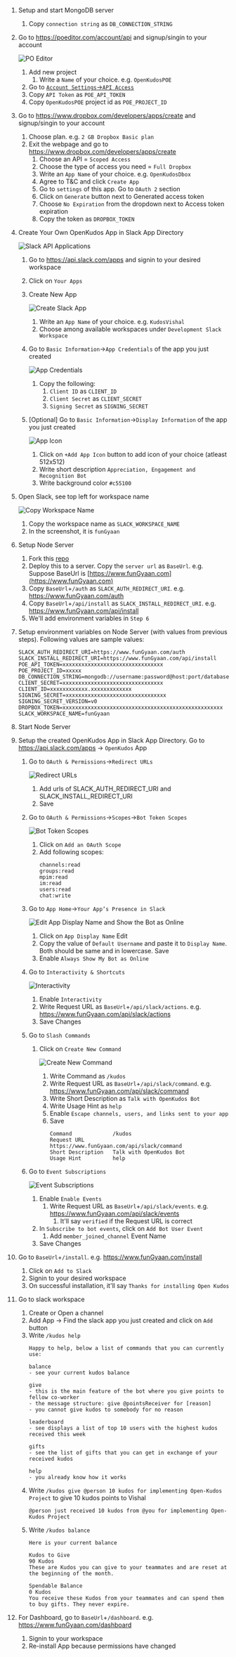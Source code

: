 1. Setup and start MongoDB server
    1. Copy `connection string` as `DB_CONNECTION_STRING`
2. Go to https://poeditor.com/account/api and signup/singin to your account

    ![PO Editor](installation/poeditor.png "PO Editor")

    1. Add new project
        1. Write a `Name` of your choice. e.g. `OpenKudosPOE`
    2. Go to [`Account Settings`->`API Access`](https://poeditor.com/account/api)
    3. Copy `API Token` as `POE_API_TOKEN`
    4. Copy `OpenKudosPOE` project id as `POE_PROJECT_ID`
3. Go to https://www.dropbox.com/developers/apps/create and signup/singin to your account
    1. Choose plan. e.g. `2 GB Dropbox Basic plan`
    2. Exit the webpage and go to https://www.dropbox.com/developers/apps/create
        1. Choose an API = `Scoped Access`
        2. Choose the type of access you need = `Full Dropbox`
        3. Write an `App Name` of your choice. e.g. `OpenKudosDbox`
        4. Agree to T&C and click `Create App`
        5. Go to `settings` of this app. Go to `OAuth 2` section
        6. Click on `Generate` button next to Generated access token
        7. Choose `No Expiration` from the dropdown next to Access token expiration
        8. Copy the token as `DROPBOX_TOKEN`
4. Create Your Own OpenKudos App in Slack App Directory

    ![Slack API Applications](installation/slackapiapplications.png "Slack API Applications")

    1. Go to https://api.slack.com/apps and signin to your desired workspace
    2. Click on `Your Apps`
    3. Create New App

        ![Create Slack App](installation/createslackapp.png "Create Slack App")

        1. Write an `App Name` of your choice. e.g. `KudosVishal`
        2. Choose among available workspaces under `Development Slack Workspace`
    4. Go to `Basic Information`->`App Credentials` of the app you just created

        ![App Credentials](installation/appcredentials.png "App Credentials")

        1. Copy the following:
            1. `Client ID` as `CLIENT_ID`
            2. `Client Secret` as `CLIENT_SECRET`
            3. `Signing Secret` as `SIGNING_SECRET`
    5. [Optional] Go to `Basic Information`->`Display Information` of the app you just created

        ![App Icon](installation/appicon.png "App Icon")

        1. Click on `+Add App Icon` button to add icon of your choice (atleast 512x512)
        2. Write short description `Appreciation, Engagement and Recognition Bot`
        3. Write background color `#c55100`
5. Open Slack, see top left for workspace name

    ![Copy Workspace Name](installation/workspacename.png "Copy Workspace Name")

    1. Copy the workspace name as `SLACK_WORKSPACE_NAME`
    2. In the screenshot, it is `funGyaan`
6. Setup Node Server
    1. Fork this [repo](https://github.com/the-vishal-kumar/open-kudos)
    2. Deploy this to a server. Copy the `server url` as `BaseUrl`. e.g. Suppose BaseUrl is [https://www.funGyaan.com](https://www.funGyaan.com)
    3. Copy `BaseUrl`+`/auth` as `SLACK_AUTH_REDIRECT_URI`. e.g. https://www.funGyaan.com/auth
    4. Copy `BaseUrl`+`/api/install` as `SLACK_INSTALL_REDIRECT_URI`. e.g. https://www.funGyaan.com/api/install
    5. We'll add environment variables in `Step 6`
7. Setup environment variables on Node Server (with values from previous steps). Following values are sample values:
    ```
    SLACK_AUTH_REDIRECT_URI=https://www.funGyaan.com/auth
    SLACK_INSTALL_REDIRECT_URI=https://www.funGyaan.com/api/install
    POE_API_TOKEN=xxxxxxxxxxxxxxxxxxxxxxxxxxxxxxxx
    POE_PROJECT_ID=xxxxx
    DB_CONNECTION_STRING=mongodb://username:password@host:port/database
    CLIENT_SECRET=xxxxxxxxxxxxxxxxxxxxxxxxxxxxxxxx
    CLIENT_ID=xxxxxxxxxxxx.xxxxxxxxxxxxx
    SIGNING_SECRET=xxxxxxxxxxxxxxxxxxxxxxxxxxxxxxxx
    SIGNING_SECRET_VERSION=v0
    DROPBOX_TOKEN=xxxxxxxxxxxxxxxxxxxxxxxxxxxxxxxxxxxxxxxxxxxxxxxxxxx
    SLACK_WORKSPACE_NAME=funGyaan
    ```
8. Start Node Server
9. Setup the created OpenKudos App in Slack App Directory. Go to https://api.slack.com/apps -> `OpenKudos` App
    1. Go to `OAuth & Permissions`->`Redirect URLs`

        ![Redirect URLs](installation/addredirecturls.png "Redirect URLs")

        1. Add urls of SLACK_AUTH_REDIRECT_URI and SLACK_INSTALL_REDIRECT_URI
        2. Save
    2. Go to `OAuth & Permissions`->`Scopes`->`Bot Token Scopes`

        ![Bot Token Scopes](installation/bottokenscopes.png "Bot Token Scopes")

        1. Click on `Add an OAuth Scope`
        2. Add following scopes:
            ```
            channels:read
            groups:read
            mpim:read
            im:read
            users:read
            chat:write
            ```
    4. Go to `App Home`->`Your App’s Presence in Slack`

        ![Edit App Display Name and Show the Bot as Online](installation/editbotdisplaynameandmarkonline.png "Edit App Display Name and Show the Bot as Online")

        1. Click on `App Display Name` Edit
        2. Copy the value of `Default Username` and paste it to `Display Name`. Both should be same and in lowercase. Save
        3. Enable `Always Show My Bot as Online`
    5. Go to `Interactivity & Shortcuts`

        ![Interactivity](installation/interactivityrequesturl.png "Interactivity")

        1. Enable `Interactivity`
        2. Write Request URL as `BaseUrl`+`/api/slack/actions`. e.g. https://www.funGyaan.com/api/slack/actions
        3. Save Changes
    6. Go to `Slash Commands`
        1. Click on `Create New Command`

            ![Create New Command](installation/createslashcommand.png "Create New Command")

            1. Write Command as `/kudos`
            2. Write Request URL as `BaseUrl`+`/api/slack/command`. e.g. https://www.funGyaan.com/api/slack/command
            3. Write Short Description as `Talk with OpenKudos Bot`
            4. Write Usage Hint as `help`
            5. Enable `Escape channels, users, and links sent to your app`
            6. Save
                ```
                Command             /kudos
                Request URL         https://www.funGyaan.com/api/slack/command
                Short Description   Talk with OpenKudos Bot
                Usage Hint          help
                ```
    7. Go to `Event Subscriptions`

        ![Event Subscriptions](installation/eventsubscriptions.png "Event Subscriptions")

        1. Enable `Enable Events`
            1. Write Request URL as `BaseUrl`+`/api/slack/events`. e.g. https://www.funGyaan.com/api/slack/events
                1. It'll say `verified` if the Request URL is correct
        2. In `Subscribe to bot events`, click on `Add Bot User Event`
            1. Add `member_joined_channel` Event Name
        3. Save Changes
10. Go to `BaseUrl`+`/install`. e.g. https://www.funGyaan.com/install
    1. Click on `Add to Slack`
    2. Signin to your desired workspace
    3. On successful installation, it'll say `Thanks for installing Open Kudos`
11. Go to slack workspace
    1. Create or Open a channel
    2. Add App -> Find the slack app you just created and click on `Add` button
    3. Write `/kudos help`
        ```
        Happy to help, below a list of commands that you can currently use:
        
        balance
        - see your current kudos balance

        give
        - this is the main feature of the bot where you give points to fellow co-worker
        - the message structure: give @pointsReceiver for [reason]
        - you cannot give kudos to somebody for no reason

        leaderboard
        - see displays a list of top 10 users with the highest kudos received this week

        gifts
        - see the list of gifts that you can get in exchange of your received kudos

        help
        - you already know how it works
        ```
    4. Write `/kudos give @person 10 kudos for implementing Open-Kudos Project` to give 10 kudos points to Vishal
        ```
        @person just received 10 kudos from @you for implementing Open-Kudos Project
        ```
    5. Write `/kudos balance`
        ```
        Here is your current balance

        Kudos to Give
        90 Kudos
        These are Kudos you can give to your teammates and are reset at the beginning of the month.

        Spendable Balance
        0 Kudos 
        You receive these Kudos from your teammates and can spend them to buy gifts. They never expire.

        ```
12. For Dashboard, go to `BaseUrl`+`/dashboard`. e.g. https://www.funGyaan.com/dashboard
    1. Signin to your workspace
    2. Re-install App because permissions have changed